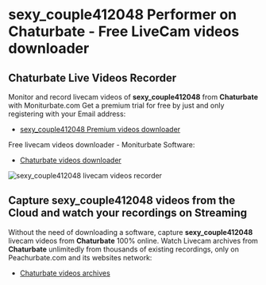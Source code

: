 # sexy_couple412048 Performer on Chaturbate - Free LiveCam videos downloader

## Chaturbate Live Videos Recorder

Monitor and record livecam videos of **sexy_couple412048** from **Chaturbate** with Moniturbate.com
Get a premium trial for free by just and only registering with your Email address:
* [sexy_couple412048 Premium videos downloader](https://moniturbate.com/request-demo-licence-key.html)

Free livecam videos downloader - Moniturbate Software:
* [Chaturbate videos downloader](https://moniturbate.com/moniturbate-download-software.html)

![sexy_couple412048 livecam videos recorder](https://peachurnet.com/templates/moniturbate-software.png)


## Capture sexy_couple412048 videos from the Cloud and watch your recordings on Streaming

Without the need of downloading a software, capture **sexy_couple412048** livecam videos from **Chaturbate** 100% online.
Watch Livecam archives from **Chaturbate** unlimitedly from thousands of existing recordings, only on Peachurbate.com and its websites network:
* [Chaturbate videos archives](https://peachurnet.com/)